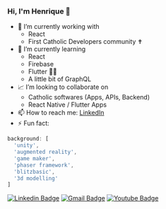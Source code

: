 ### Hi, I'm Henrique 👋

- 🔭 I’m currently working with 
  - React
  - First Catholic Developers community ✝️
- 🌱 I’m currently learning 
  - React
  - Firebase
  - Flutter 🤳🏻
  - A little bit of GraphQL
- 📈 I’m looking to collaborate on 
  - Catholic softwares (Apps, APIs, Backend)
  - React Native / Flutter Apps
- 📫 How to reach me: [LinkedIn](https://www.linkedin.com/in/henrique-derosa-85884829/)
- ⚡ Fun fact: 
```javascript
background: [
  'unity', 
  'augmented reality', 
  'game maker', 
  'phaser framework', 
  'blitzbasic', 
  '3d modelling'
]
```

[![Linkedin Badge](https://img.shields.io/badge/-Henrique%20Derosa-6633cc?style=flat-square&logo=Linkedin&logoColor=white&link=https://www.linkedin.com/in/henrique-derosa-85884829/)](https://www.linkedin.com/in/henrique-derosa-85884829/) 
[![Gmail Badge](https://img.shields.io/badge/-Contact%20me-6633cc?style=flat-square&logo=Gmail&logoColor=white&link=mailto:contato.h@gmail.com)](mailto:contato.h@gmail.com)
[![Youtube Badge](https://img.shields.io/badge/-Watch-6633cc?style=flat-square&logo=YouTube&logoColor=white&link=https://www.youtube.com/channel/UCazOsFDHuRE6AErwIPqz5Ew)](https://www.youtube.com/channel/UCazOsFDHuRE6AErwIPqz5Ew)
